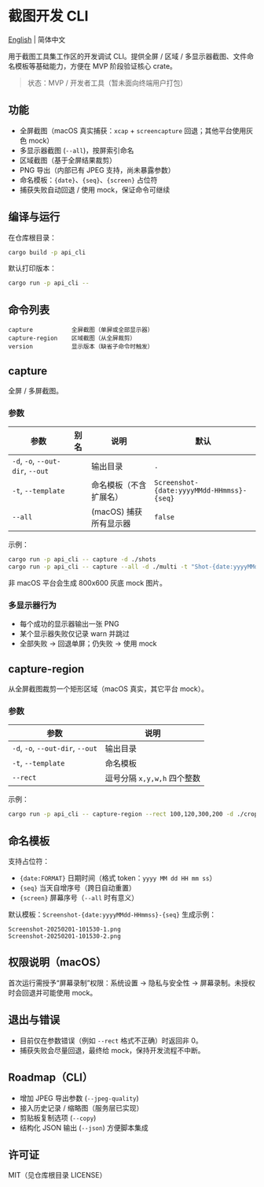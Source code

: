 # 截图开发 CLI

[English](./README.md) | 简体中文

用于截图工具集工作区的开发调试 CLI。提供全屏 / 区域 / 多显示器截图、文件命名模板等基础能力，方便在 MVP 阶段验证核心 crate。

> 状态：MVP / 开发者工具（暂未面向终端用户打包）

## 功能
- 全屏截图（macOS 真实捕获：`xcap` + `screencapture` 回退；其他平台使用灰色 mock）
- 多显示器截图 (`--all`)，按屏索引命名
- 区域截图（基于全屏结果裁剪）
- PNG 导出（内部已有 JPEG 支持，尚未暴露参数）
- 命名模板：`{date}`、`{seq}`、`{screen}` 占位符
- 捕获失败自动回退 / 使用 mock，保证命令可继续

## 编译与运行
在仓库根目录：
```bash
cargo build -p api_cli
```
默认打印版本：
```bash
cargo run -p api_cli --
```

## 命令列表
```
capture           全屏截图（单屏或全部显示器）
capture-region    区域截图（从全屏裁剪）
version           显示版本（缺省子命令时触发）
```

## capture
全屏 / 多屏截图。

### 参数
| 参数 | 别名 | 说明 | 默认 |
|------|------|------|------|
| `-d`, `-o`, `--out-dir`, `--out` |  | 输出目录 | `.` |
| `-t`, `--template` |  | 命名模板（不含扩展名） | `Screenshot-{date:yyyyMMdd-HHmmss}-{seq}` |
| `--all` |  | (macOS) 捕获所有显示器 | `false` |

示例：
```bash
cargo run -p api_cli -- capture -d ./shots
cargo run -p api_cli -- capture --all -d ./multi -t "Shot-{date:yyyyMMdd-HHmmss}-{seq}-{screen}"
```
非 macOS 平台会生成 800x600 灰底 mock 图片。

### 多显示器行为
- 每个成功的显示器输出一张 PNG
- 某个显示器失败仅记录 warn 并跳过
- 全部失败 -> 回退单屏；仍失败 -> 使用 mock

## capture-region
从全屏截图裁剪一个矩形区域（macOS 真实，其它平台 mock）。

### 参数
| 参数 | 说明 |
|------|------|
| `-d`, `-o`, `--out-dir`, `--out` | 输出目录 |
| `-t`, `--template` | 命名模板 |
| `--rect` | 逗号分隔 `x,y,w,h` 四个整数 |

示例：
```bash
cargo run -p api_cli -- capture-region --rect 100,120,300,200 -d ./crop
```

## 命名模板
支持占位符：
- `{date:FORMAT}` 日期时间（格式 token：`yyyy MM dd HH mm ss`）
- `{seq}` 当天自增序号（跨日自动重置）
- `{screen}` 屏幕序号（`--all` 时有意义）

默认模板：`Screenshot-{date:yyyyMMdd-HHmmss}-{seq}` 生成示例：
```
Screenshot-20250201-101530-1.png
Screenshot-20250201-101530-2.png
```

## 权限说明（macOS）
首次运行需授予“屏幕录制”权限：系统设置 -> 隐私与安全性 -> 屏幕录制。未授权时会回退并可能使用 mock。

## 退出与错误
- 目前仅在参数错误（例如 `--rect` 格式不正确）时返回非 0。
- 捕获失败会尽量回退，最终给 mock，保持开发流程不中断。

## Roadmap（CLI）
- 增加 JPEG 导出参数 (`--jpeg-quality`)
- 接入历史记录 / 缩略图（服务层已实现）
- 剪贴板复制选项 (`--copy`)
- 结构化 JSON 输出 (`--json`) 方便脚本集成

## 许可证
MIT（见仓库根目录 LICENSE）
